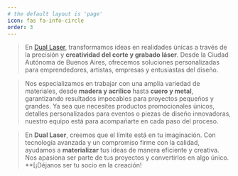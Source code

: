 ```yaml
---
# the default layout is 'page'
icon: fas fa-info-circle
order: 3
---
```


> En [Dual Laser](https://www.dualaser.com), transformamos ideas en realidades únicas a través de la precisión y **creatividad del corte y grabado láser**. Desde la Ciudad Autónoma de Buenos Aires, ofrecemos soluciones personalizadas para emprendedores, artistas, empresas y entusiastas del diseño.

> Nos especializamos en trabajar con una amplia variedad de materiales, desde **madera y acrílico** hasta **cuero y metal**, garantizando resultados impecables para proyectos pequeños y grandes. Ya sea que necesites productos promocionales únicos, detalles personalizados para eventos o piezas de diseño innovadoras, nuestro equipo está para acompañarte en cada paso del proceso.

> En **Dual Laser**, creemos que el límite está en tu imaginación. Con tecnología avanzada y un compromiso firme con la calidad, ayudamos a **materializar** tus ideas de manera eficiente y creativa. Nos apasiona ser parte de tus proyectos y convertirlos en algo único. **[¡Déjanos ser tu socio en la creación!